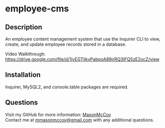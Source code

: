 # employee-cms

  ## Description

  An employee content management system that use the Inquirer CLI to view, create, and update employee records stored in a database.

  Video Walkthrough: https://drive.google.com/file/d/1jvEGTjlkvPabpoA89irRQ3IFQ5zE2ocZ/view

  ## Installation 

  Inquirer, MySQL2, and console.table packages are required.

  ## Questions

  Visit my GitHub for more information: [MasonMcCoy](https://github.com/MasonMcCoy/)  
  Contact me at mmasonmccoy@gmail.com with any additional questions.
